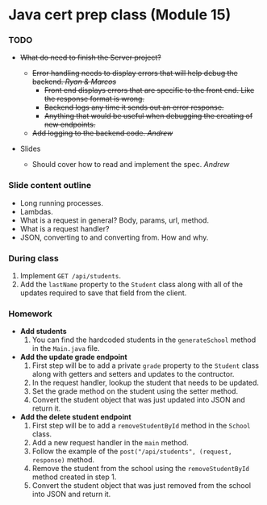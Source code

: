 # Java cert prep class (Module 15)

<style>
@media print {
  pre {
    border: 1px solid gray;
    page-break-inside: avoid;
  }
}

.break {
  page-break-after: always;
}
</style>

### TODO

- ~~What do need to finish the Server project?~~
  - ~~Error handling needs to display errors that will help debug the backend. _Ryan & Marcos_~~
    - ~~Front end displays errors that are specific to the front end. Like the response format is wrong.~~
    - ~~Backend logs any time it sends out an error response.~~
    - ~~Anything that would be useful when debugging the creating of new endpoints.~~
  - ~~Add logging to the backend code. _Andrew_~~

- Slides
  - Should cover how to read and implement the spec. _Andrew_


### Slide content outline

- Long running processes.
- Lambdas.
- What is a request in general? Body, params, url, method.
- What is a request handler?
- JSON, converting to and converting from. How and why.


### During class

1. Implement `GET /api/students`.
2. Add the `lastName` property to the `Student` class along with all of the
   updates required to save that field from the client.


### Homework

- **Add students**
  1. You can find the hardcoded students in the `generateSchool` method in the
     `Main.java` file.
- **Add the update grade endpoint**
  1. First step will be to add a private `grade` property to the `Student`
     class along with getters and setters and updates to the contructor.
  2. In the request handler, lookup the student that needs to be updated.
  3. Set the grade method on the student using the setter method.
  4. Convert the student object that was just updated into JSON and return it.
- **Add the delete student endpoint**
  1. First step will be to add a `removeStudentById` method in the `School`
     class.
  2. Add a new request handler in the `main` method.
  3. Follow the example of the `post("/api/students", (request, response)`
     method.
  4. Remove the student from the school using the `removeStudentById` method
     created in step 1.
  5. Convert the student object that was just removed from the school into JSON
     and return it.
